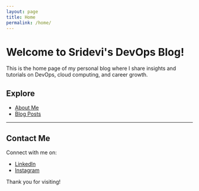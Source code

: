 ```yaml
---
layout: page
title: Home
permalink: /home/
---
```


# Welcome to Sridevi's DevOps Blog!

This is the home page of my personal blog where I share insights and tutorials on DevOps, cloud computing, and career growth.

## Explore

- [About Me](/about/)
- [Blog Posts](/blogs/)

---

## Contact Me

Connect with me on:

- [LinkedIn](https://www.linkedin.com/in/sandeep-pochu-27589b274/)  
- [Instagram](https://www.instagram.com/your-instagram-handle)

Thank you for visiting!

